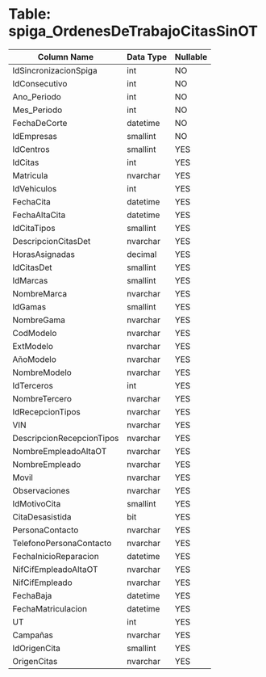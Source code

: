 # Table: spiga_OrdenesDeTrabajoCitasSinOT

| Column Name | Data Type | Nullable |
|-------------|-----------|----------|
| IdSincronizacionSpiga | int | NO |
| IdConsecutivo | int | NO |
| Ano_Periodo | int | NO |
| Mes_Periodo | int | NO |
| FechaDeCorte | datetime | NO |
| IdEmpresas | smallint | NO |
| IdCentros | smallint | YES |
| IdCitas | int | YES |
| Matricula | nvarchar | YES |
| IdVehiculos | int | YES |
| FechaCita | datetime | YES |
| FechaAltaCita | datetime | YES |
| IdCitaTipos | smallint | YES |
| DescripcionCitasDet | nvarchar | YES |
| HorasAsignadas | decimal | YES |
| IdCitasDet | smallint | YES |
| IdMarcas | smallint | YES |
| NombreMarca | nvarchar | YES |
| IdGamas | smallint | YES |
| NombreGama | nvarchar | YES |
| CodModelo | nvarchar | YES |
| ExtModelo | nvarchar | YES |
| AñoModelo | nvarchar | YES |
| NombreModelo | nvarchar | YES |
| IdTerceros | int | YES |
| NombreTercero | nvarchar | YES |
| IdRecepcionTipos | nvarchar | YES |
| VIN | nvarchar | YES |
| DescripcionRecepcionTipos | nvarchar | YES |
| NombreEmpleadoAltaOT | nvarchar | YES |
| NombreEmpleado | nvarchar | YES |
| Movil | nvarchar | YES |
| Observaciones | nvarchar | YES |
| IdMotivoCita | smallint | YES |
| CitaDesasistida | bit | YES |
| PersonaContacto | nvarchar | YES |
| TelefonoPersonaContacto | nvarchar | YES |
| FechaInicioReparacion | datetime | YES |
| NifCifEmpleadoAltaOT | nvarchar | YES |
| NifCifEmpleado | nvarchar | YES |
| FechaBaja | datetime | YES |
| FechaMatriculacion | datetime | YES |
| UT | int | YES |
| Campañas | nvarchar | YES |
| IdOrigenCita | smallint | YES |
| OrigenCitas | nvarchar | YES |
